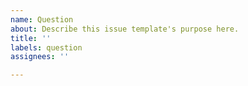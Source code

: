 ```yaml
---
name: Question
about: Describe this issue template's purpose here.
title: ''
labels: question
assignees: ''

---
```



